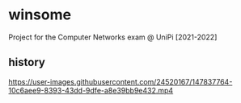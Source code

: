 # winsome
Project for the Computer Networks exam @ UniPi [2021-2022]


## history
https://user-images.githubusercontent.com/24520167/147837764-10c6aee9-8393-43dd-9dfe-a8e39bb9e432.mp4

